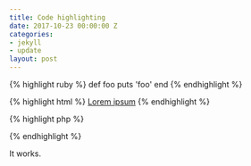 ```yaml
---
title: Code highlighting
date: 2017-10-23 00:00:00 Z
categories:
- jekyll
- update
layout: post
---
```


{% highlight ruby %}
def foo
  puts 'foo'
end
{% endhighlight %}

{% highlight html %}
<a href="#">Lorem ipsum</a>
{% endhighlight %}

{% highlight php %}
<?php
phpinfo();
?>
{% endhighlight %}

It works.
